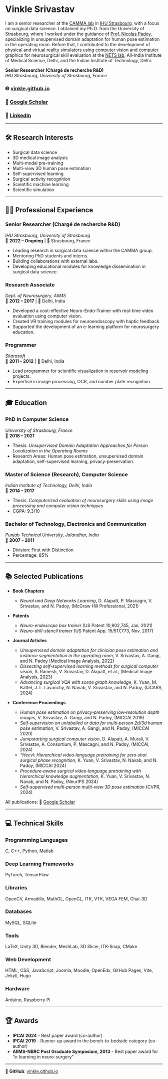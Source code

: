 # Vinkle Srivastav

I am a senior researcher at the [CAMMA lab](https://camma.unistra.fr/) in [IHU Strasbourg](https://www.ihu-strasbourg.eu/), with a focus on surgical data science. I obtained my Ph.D. from the University of Strasbourg, where I worked under the guidance of [Prof. Nicolas Padoy](https://camma.unistra.fr/npadoy/), specializing in unsupervised domain adaptation for human pose estimation in the operating room. Before that, I contributed to the development of physical and virtual reality simulators using computer vision and computer graphics for neurosurgical skill evaluation at the [NETS lab](https://www.aiimsnets.org/), All-India Institute of Medical Science, Delhi, and the Indian Institute of Technology, Delhi.

**Senior Researcher (Chargé de recherche R&D)**  
*IHU Strasbourg, University of Strasbourg, France*  

### 🌐 [vinkle.github.io](https://vinkle.github.io)  
### 🔗 [Google Scholar](https://scholar.google.com/citations?user=SFDWwdoQAAAAJ)  
### 👔 [LinkedIn](https://www.linkedin.com/in/vinkle-srivastav)  

---

## 🛠️ Research Interests

- Surgical data science  
- 3D medical image analysis  
- Multi-modal pre-training  
- Multi-view 3D human pose estimation  
- Self-supervised learning  
- Surgical activity recognition  
- Scientific machine learning  
- Scientific simulation  

---


## 👨‍💻 Professional Experience

### **Senior Researcher (Chargé de recherche R&D)**  
*IHU Strasbourg, University of Strasbourg*  
📅 **2022 – Ongoing** | 📍 Strasbourg, France  
- Leading research in surgical data science within the CAMMA group.  
- Mentoring PhD students and interns.  
- Building collaborations with external labs.  
- Developing educational modules for knowledge dissemination in surgical data science.  

### **Research Associate**  
*Dept. of Neurosurgery, AIIMS*  
📅 **2012 – 2017** | 📍 Delhi, India  
- Developed a cost-effective Neuro-Endo-Trainer with real-time video evaluation using computer vision.  
- Created VR training modules for neuroendoscopy with haptic feedback.  
- Supported the development of an e-learning platform for neurosurgery education.  

### **Programmer**  
*Sitarasoft*  
📅 **2011 – 2012** | 📍 Delhi, India  
- Lead programmer for scientific visualization in reservoir modeling projects.  
- Expertise in image processing, OCR, and number plate recognition.  

---

## 🎓 Education

### **PhD in Computer Science**  
*University of Strasbourg, France*  
📅 **2018 – 2021**  
- Thesis: *Unsupervised Domain Adaptation Approaches for Person Localization in the Operating Rooms*  
- Research Areas: Human pose estimation, unsupervised domain adaptation, self-supervised learning, privacy-preservation.  

### **Master of Science (Research), Computer Science**  
*Indian Institute of Technology, Delhi, India*  
📅 **2014 – 2017**  
- Thesis: *Computerized evaluation of neurosurgery skills using image processing and computer vision techniques*  
- CGPA: 9.3/10  

### **Bachelor of Technology, Electronics and Communication**  
*Punjab Technical University, Jalandhar, India*  
📅 **2007 – 2011**  
- Division: First with Distinction  
- Percentage: 85%  

---

## 📚 Selected Publications

- **Book Chapters**  
  - *Neural and Deep Networks Learning*, D. Alapatt, P. Mascagni, V. Srivastav, and N. Padoy, (McGraw Hill Professional, 2021)

- **Patents**  
  - *Neuro-endoscope box trainer* (US Patent 10,902,745, Jan. 2021)  
  - *Neuro-drill-stencil trainer* (US Patent App. 15/517,773, Nov. 2017)  

- **Journal Articles**
  - *Unsupervised domain adaptation for clinician pose estimation and instance segmentation in the operating room*, V. Srivastav, A. Gangi, and N. Padoy (Medical Image Analysis, 2022)
  - *Dissecting self-supervised learning methods for surgical computer vision*, S. Ramesh, V. Srivastav, D. Alapatt, et al., (Medical Image Analysis, 2023)
  - *Advancing surgical VQA with scene graph knowledge*, K. Yuan, M. Kattel, J. L. Lavanchy, N. Navab, V. Srivastav, and N. Padoy, (IJCARS, 2024)  

- **Conference Proceedings**
  - *Human pose estimation on privacy‐preserving low‐resolution depth images*, V. Srivastav, A. Gangi, and N. Padoy, (MICCAI 2019)
  - *Self‐supervision on unlabelled or data for multi‐person 2d/3d human pose estimation*, V. Srivastav, A. Gangi, and N. Padoy, (MICCAI 2020)
  - *Jumpstarting surgical computer vision*, D. Alapatt, A. Murali, V. Srivastav, A. Consortium, P. Mascagni, and N. Padoy, (MICCAI, 2024)
  - *“Hecvl: Hierarchical video‐language pretraining for zero‐shot surgical phase recognition*,  K. Yuan, V. Srivastav, N. Navab, and N. Padoy, (MICCAI 2024)
  - *Procedure‐aware surgical video‐language pretraining with hierarchical knowledge augmentation*, K. Yuan, V. Srivastav, N. Navab, and N. Padoy, (NeurIPS 2024)
  - *Self-supervised multi-person multi-view 3D pose estimation* (CVPR, 2024)  

All publications: 🔗 [Google Scholar](https://scholar.google.com/citations?user=SFDWwdoQAAAAJ) 

---


## 💻 Technical Skills

### **Programming Languages**  
C, C++, Python, Matlab  

### **Deep Learning Frameworks**  
PyTorch, TensorFlow  

### **Libraries**  
OpenCV, Armadillo, MathGL, OpenGL, ITK, VTK, VEGA FEM, Chai-3D  

### **Databases**  
MySQL, SQLite  

### **Tools**  
LaTeX, Unity 3D, Blender, MeshLab, 3D Slicer, ITK-Snap, CMake  

### **Web Development**  
HTML, CSS, JavaScript, Joomla, Moodle, OpenEdx, GitHub Pages, Vite, Jekyll, Hugo  

### **Hardware**  
Arduino, Raspberry Pi  

---

## 🏆 Awards

- **IPCAI 2024** - Best paper award (co-author)  
- **IPCAI 2019** - Runner-up award in the bench-to-bedside category (co-author)  
- **AIIMS-NBRC Post Graduate Symposium, 2013** - Best paper award for “e-learning in neuro-surgery”  



---

🔗 **GitHub**: [vinkle.github.io](https://vinkle.github.io)
